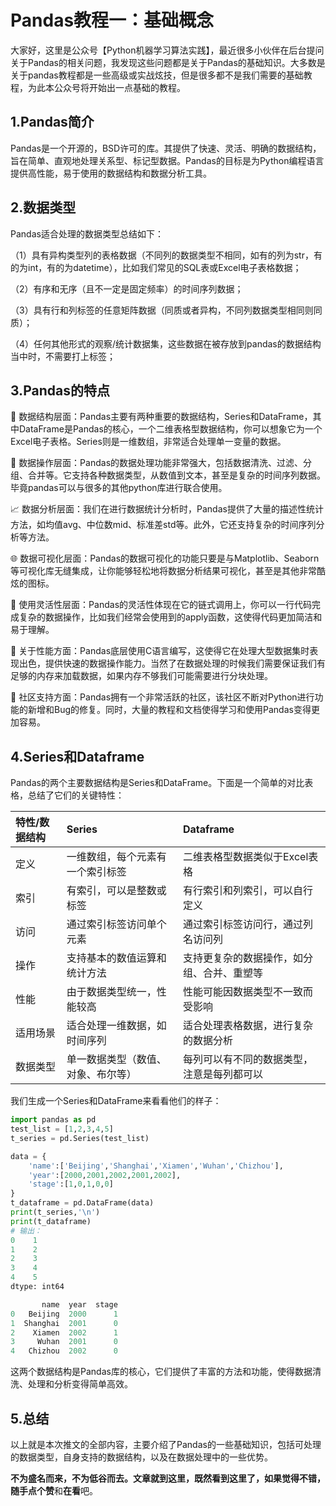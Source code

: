 # Pandas教程一：基础概念

大家好，这里是公众号【Python机器学习算法实践】，最近很多小伙伴在后台提问关于Pandas的相关问题，我发现这些问题都是关于Pandas的基础知识。大多数是关于pandas教程都是一些高级或实战炫技，但是很多都不是我们需要的基础教程，为此本公众号将开始出一点基础的教程。

## 1.Pandas简介
Pandas是一个开源的，BSD许可的库。其提供了快速、灵活、明确的数据结构，旨在简单、直观地处理关系型、标记型数据。Pandas的目标是为Python编程语言提供高性能，易于使用的数据结构和数据分析工具。 

## 2.数据类型
Pandas适合处理的数据类型总结如下：

（1）具有异构类型列的表格数据（不同列的数据类型不相同，如有的列为str，有的为int，有的为datetime），比如我们常见的SQL表或Excel电子表格数据；

（2）有序和无序（且不一定是固定频率）的时间序列数据；

（3）具有行和列标签的任意矩阵数据（同质或者异构，不同列数据类型相同则同质）；

（4）任何其他形式的观察/统计数据集，这些数据在被存放到pandas的数据结构当中时，不需要打上标签；

## 3.Pandas的特点
🔢 数据结构层面：Pandas主要有两种重要的数据结构，Series和DataFrame，其中DataFrame是Pandas的核心，一个二维表格型数据结构，你可以想象它为一个Excel电子表格。Series则是一维数组，非常适合处理单一变量的数据。

🔄 数据操作层面：Pandas的数据处理功能非常强大，包括数据清洗、过滤、分组、合并等。它支持各种数据类型，从数值到文本，甚至是复杂的时间序列数据。毕竟pandas可以与很多的其他python库进行联合使用。

📈 数据分析层面：我们在进行数据统计分析时，Pandas提供了大量的描述性统计方法，如均值avg、中位数mid、标准差std等。此外，它还支持复杂的时间序列分析等方法。

🌐 数据可视化层面：Pandas的数据可视化的功能只要是与Matplotlib、Seaborn等可视化库无缝集成，让你能够轻松地将数据分析结果可视化，甚至是其他非常酷炫的图标。

🔧 使用灵活性层面：Pandas的灵活性体现在它的链式调用上，你可以一行代码完成复杂的数据操作，比如我们经常会使用到的apply函数，这使得代码更加简洁和易于理解。

🚀 关于性能方面：Pandas底层使用C语言编写，这使得它在处理大型数据集时表现出色，提供快速的数据操作能力。当然了在数据处理的时候我们需要保证我们有足够的内存来加载数据，如果内存不够我们可能需要进行分块处理。

🌟 社区支持方面：Pandas拥有一个非常活跃的社区，该社区不断对Python进行功能的新增和Bug的修复。同时，大量的教程和文档使得学习和使用Pandas变得更加容易。

## 4.Series和Dataframe
Pandas的两个主要数据结构是Series和DataFrame。下面是一个简单的对比表格，总结了它们的关键特性：

| 特性/数据结构 | Series | Dataframe |
|:------|:-------|:------|
| 定义 |	一维数组，每个元素有一个索引标签 |	二维表格型数据类似于Excel表格 |
| 索引 |	有索引，可以是整数或标签 |	有行索引和列索引，可以自行定义|
| 访问 |	通过索引标签访问单个元素 |	通过索引标签访问行，通过列名访问列 |
| 操作 |	支持基本的数值运算和统计方法	| 支持更复杂的数据操作，如分组、合并、重塑等 |
| 性能 |	由于数据类型统一，性能较高 | 	性能可能因数据类型不一致而受影响 |
| 适用场景	|适合处理一维数据，如时间序列| 适合处理表格数据，进行复杂的数据分析 |
| 数据类型 |	单一数据类型（数值、对象、布尔等）|	每列可以有不同的数据类型，注意是每列都可以|

我们生成一个Series和DataFrame来看看他们的样子：
```python
import pandas as pd
test_list = [1,2,3,4,5]
t_series = pd.Series(test_list)

data = {
    'name':['Beijing','Shanghai','Xiamen','Wuhan','Chizhou'],
    'year':[2000,2001,2002,2001,2002],
    'stage':[1,0,1,0,0]
}
t_dataframe = pd.DataFrame(data)
print(t_series,'\n')
print(t_dataframe)
# 输出：
0    1
1    2
2    3
3    4
4    5
dtype: int64 

       name  year  stage
0   Beijing  2000      1
1  Shanghai  2001      0
2    Xiamen  2002      1
3     Wuhan  2001      0
4   Chizhou  2002      0
```
这两个数据结构是Pandas库的核心，它们提供了丰富的方法和功能，使得数据清洗、处理和分析变得简单高效。


## 5.总结
以上就是本次推文的全部内容，主要介绍了Pandas的一些基础知识，包括可处理的数据类型，自身支持的数据结构，以及在数据处理中的一些优势。

**不为盛名而来，不为低谷而去。**文章就到这里，既然看到这里了，如果觉得不错，随手点个**赞**和**在看**吧。